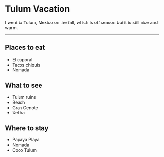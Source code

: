 # Tulum Vacation

I went to Tulum, Mexico on the fall, which is off season but it is still nice and warm.
* * * 
## Places to eat

* El caporal
* Tacos chiquis
* Nomada

## What to see

* Tulum ruins
* Beach
* Gran Cenote
* Xel ha

## Where to stay

* Papaya Playa
* Nomada
* Coco Tulum

